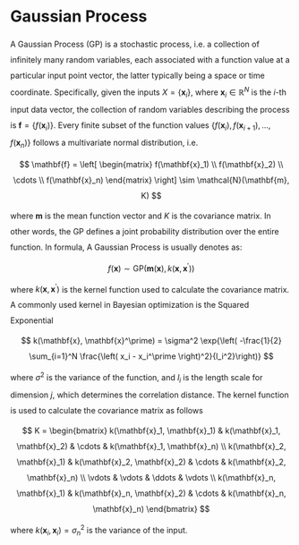 <style> 
  p {line-height: 2;}
  ul {line-height: 2;}
</style>

# Gaussian Process

A Gaussian Process (GP) is a stochastic process, i.e. a collection of infinitely many random variables, each associated
with a function value at a particular input point vector, the latter typically being a space or time coordinate.
Specifically, given the inputs $X=\{\mathbf{x}_i\}$, where $\mathbf{x}_i \in \mathbb{R}^N$ is the *i*-th input data
vector, the collection of random variables describing the process is $\mathbf{f} = \{f(\mathbf{x}_i)\}$. Every finite
subset of the function values $\{ f(\mathbf{x}_i), f(\mathbf{x}_{i+1}), \dots, f(\mathbf{x}_n) \}$ follows a
multivariate normal distribution,
i.e.
$$
\mathbf{f} = \left[ \begin{matrix} f(\mathbf{x}_1) \\ f(\mathbf{x}_2) \\ \cdots \\ f(\mathbf{x}_n) \end{matrix} \right] \sim \mathcal{N}(\mathbf{m}, K)
$$
where $\mathbf{m}$ is the mean function vector and $K$ is the covariance matrix. In
other words, the GP defines a joint probability distribution over the entire function. In formula, A Gaussian Process is
usually denotes as:
$$
f(\mathbf{x}) \sim \mathrm{GP}\left( \mathbf{m}(\mathbf{x}), \, k(\mathbf{x}, \mathbf{x}^\prime) \right)
$$
where $k(\mathbf{x}, \mathbf{x}^\prime)$ is the kernel function used to calculate the covariance matrix. A commonly used
kernel in
Bayesian optimization is the Squared Exponential
$$
k(\mathbf{x}, \mathbf{x}^\prime) = \sigma^2 \exp{\left( -\frac{1}{2} \sum_{i=1}^N \frac{\left( x_i - x_i^\prime \right)^2}{l_i^2}\right)}
$$
where $\sigma^2$ is the variance of the function, and $l_i$ is the length scale for dimension $j$, which determines the
correlation distance. The kernel function is used to calculate the covariance matrix as follows
$$
K =
\begin{bmatrix}
k(\mathbf{x}_1, \mathbf{x}_1) & k(\mathbf{x}_1, \mathbf{x}_2) & \cdots & k(\mathbf{x}_1, \mathbf{x}_n) \\
k(\mathbf{x}_2, \mathbf{x}_1) & k(\mathbf{x}_2, \mathbf{x}_2) & \cdots & k(\mathbf{x}_2, \mathbf{x}_n) \\
\vdots & \vdots & \ddots & \vdots \\
k(\mathbf{x}_n, \mathbf{x}_1) & k(\mathbf{x}_n, \mathbf{x}_2) & \cdots & k(\mathbf{x}_n, \mathbf{x}_n)
\end{bmatrix}
$$
where $k(\mathbf{x}_i, \mathbf{x}_i)=\sigma_n^2$ is the variance of the input.
